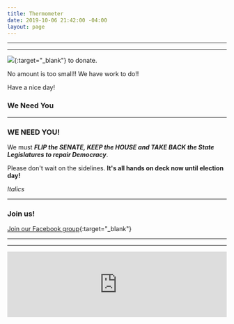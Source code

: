 ```yaml
---
title: Thermometer
date: 2019-10-06 21:42:00 -04:00
layout: page
---
```


---
<p id="demo">
</p>


<script>
// Set the date we're counting down to
var countDownDate = new Date("Nov 3 2020 00:00");

// Update the count down every 1 second
var x = setInterval(function() {

  // Get today's date
  var now = new Date();
    
  // Find the distance between now and the count down date
  var distance = countDownDate - now;
    
  // Time calculations for days
  var days = Math.floor(distance / (1000 * 60 * 60 * 24));
var hours = Math.floor((t%(1000 * 60 * 60 * 24))/(1000 * 60 * 60)); 
var minutes = Math.floor((t % (1000 * 60 * 60)) / (1000 * 60)); 
var seconds = Math.floor((t % (1000 * 60)) / 1000); 

     
  // Output the result in an element with id="demo"
  var test1 = document.getElementById("demo");
  test1.style.font = "italic bold 30px arial,serif"; 
  //test1.style.textAlign = "center";
test1.innerHTML = days + "d " + hours + "h left until Nov 3, 2020!";
     
  // If the count down is over, write some text 
  if (distance < 0) {
    clearInterval(x);
    document.getElementById("demo").innerHTML = "VOTE!";
  }
}, 60*60*1000);
</script>

---





[<img src="https://secure.actblue.com/goals/70268.png?size=large&style=dark"/>](https://secure.actblue.com/donate/indivisibleama411742968?refcode=thermometer){:target="_blank"} to donate.

No amount is too small!!  We have work to do!!

Have a nice day!

### We Need You

---

<meta name="viewport" content="width=device-width, initial-scale=1">

### WE NEED YOU!




We must ***FLIP the SENATE, KEEP the HOUSE and TAKE BACK the State Legislatures to repair Democracy***.

Please don't wait on the sidelines.  **It's all hands on deck now until election day!**

*Italics*


----------

### Join us!


<!-- Begin ActionNetwork Signup Form -->

<link href='https://actionnetwork.org/css/style-embed-v3.css' rel='stylesheet' type='text/css'/>

<script src='https://actionnetwork.org/widgets/v3/form/join-indivisible-acton?format=js&source=widget'></script>

<div id='can-form-area-join-indivisible-acton' style='width: 100%'><!-- this div is the target for our HTML insertion --></div>

[Join our Facebook group](https://www.facebook.com/groups/IndivisibleActon/){:target="_blank"} 

-----------------

----------

<iframe src="https://www.mobilize.us/embed/indivisibleacton-area/feed/"
	style="border:none;"
	width="100%"
	id="mobilize-feed-iframe">
</iframe>

<script src="https://cdnjs.cloudflare.com/ajax/libs/iframe-resizer/3.6.1/iframeResizer.min.js">
</script>

<script>iFrameResize({}, '#mobilize-feed-iframe')</script>